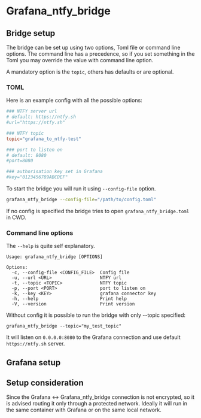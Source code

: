 # Grafana_ntfy_bridge

## Bridge setup

The bridge can be set up using two options, Toml file or command line options.
The command line has a precedence, so if you set something in the Toml you may override the value with command line option.

A mandatory option is the `topic`, others has defaults or are optional.

### TOML

Here is an example config with all the possible options:

```toml
### NTFY server url
# default: https://ntfy.sh
#url="https://ntfy.sh"

### NTFY topic
topic="grafana_to_ntfy-test"

### port to listen on
# default: 8080
#port=8080

### authorisation key set in Grafana
#key="0123456789ABCDEF"
```

To start the bridge you will run it using `--config-file` option.

```sh
grafana_ntfy_bridge --config-file="/path/to/config.toml"
```

If no config is specified the bridge tries to open `grafana_ntfy_bridge.toml` in CWD.

### Command line options

The `--help` is quite self explanatory.

```
Usage: grafana_ntfy_bridge [OPTIONS]

Options:
  -c, --config-file <CONFIG_FILE>  Config file
  -u, --url <URL>                  NTFY url
  -t, --topic <TOPIC>              NTFY topic
  -p, --port <PORT>                port to listen on
  -k, --key <KEY>                  grafana connector key
  -h, --help                       Print help
  -V, --version                    Print version
```

Without config it is possible to run the bridge with only --topic specified:

```
grafana_ntfy_bridge --topic="my_test_topic"
```

It will listen on `0.0.0.0:8080` to the Grafana connection and use default `https://ntfy.sh` server.


## Grafana setup

## Setup consideration

Since the Grafana <-> Grafana_ntfy_bridge connection is not encrypted, so it is advised routing it only through a protected network.
Ideally it will run in the same container with Grafana or on the same local network.

